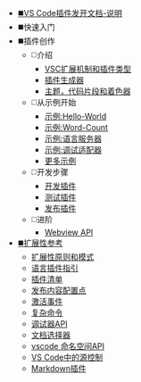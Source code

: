* [◼️VS Code插件发开文档-说明](/)
* ◼️快速入门
* ◼️插件创作
    * ◻️介绍
        * [VSC扩展机制和插件类型](extension-authoring/)
        * [插件生成器](extension-authoring/extension-generator)
        * [主题，代码片段和着色器](extension-authoring/themes-snippets-colorizers)
    * ◻️从示例开始
        * [示例:Hello-World](extension-authoring/example-hello-world)
        * [示例:Word-Count](extension-authoring/example-word-count)
        * [示例:语言服务器](extension-authoring/example-language-server)
        * [示例:调试适配器](extension-authoring/example-debug-adapter)
        * [更多示例](extension-authoring/samples)
    * ◻️开发步骤
        * [开发插件](extension-authoring/developing-extensions)
        * [测试插件](extension-authoring/testing-extensions)
        * [发布插件](extension-authoring/publish-extension)
    * ◻️进阶
        * [Webview API](extension-authoring/webview-api)
* [◼️扩展性参考](extensibility-reference/)
    * [扩展性原则和模式](extensibility-reference/principles-patterns)
    * [语言插件指引](extensibility-reference/language-extension-guidelines)
    * [插件清单](extensibility-reference/extension-manifest)
    * [发布内容配置点](extensibility-reference/contribution-points)
    * [激活事件](extensibility-reference/activation-events)
    * [复杂命令](extensibility-reference/vscode-api-commands)
    * [调试器API](extensibility-reference/api-debugging)
    * [文档选择器](extensibility-reference/document-selectors)
    * [vscode 命名空间API](extensibility-reference/vscode-api)
    * [VS Code中的源控制](extensibility-reference/api-scm)
    * [Markdown插件](extensibility-reference/api-markdown)